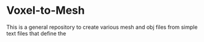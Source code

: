 # Voxel-to-Mesh
This is a general repository to create various mesh and obj files from simple text files that define the 
